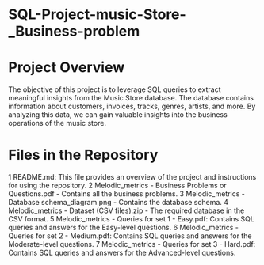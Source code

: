 # SQL-Project-music-Store-_Business-problem
# Project Overview
The objective of this project is to leverage SQL queries to extract meaningful insights from the Music Store database. The database contains information about customers, invoices, tracks, genres, artists, and more. By analyzing this data, we can gain valuable insights into the business operations of the music store.
# Files in the Repository
1 README.md: This file provides an overview of the project and instructions for using the repository.
2 Melodic_metrics - Business Problems or Questions.pdf - Contains all the business problems.
3 Melodic_metrics - Database schema_diagram.png - Contains the database schema.
4 Melodic_metrics - Dataset (CSV files).zip - The required database in the CSV format.
5 Melodic_metrics - Queries for set 1 - Easy.pdf: Contains SQL queries and answers for the Easy-level questions.
6 Melodic_metrics - Queries for set 2 - Medium.pdf: Contains SQL queries and answers for the Moderate-level questions.
7 Melodic_metrics - Queries for set 3 - Hard.pdf: Contains SQL queries and answers for the Advanced-level questions.
